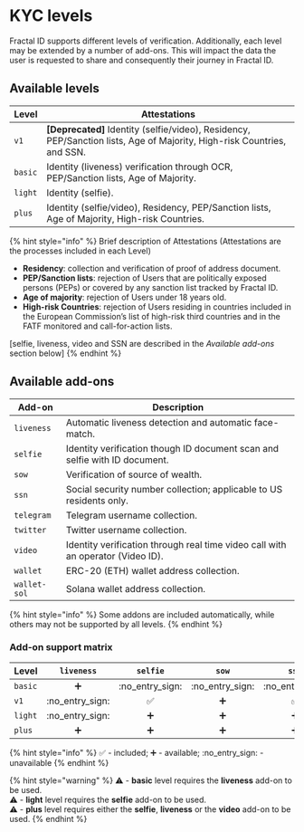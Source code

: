 # KYC levels

Fractal ID supports different levels of verification. Additionally, each level may be extended by a number of add-ons. This will impact the data the user is requested to share and consequently their journey in Fractal ID.

## Available levels

| Level   | Attestations                                                                                                             |
| ------- | ------------------------------------------------------------------------------------------------------------------------ |
| `v1`    | **\[Deprecated]** Identity (selfie/video), Residency, PEP/Sanction lists, Age of Majority, High-risk Countries, and SSN. |
| `basic` | Identity (liveness) verification through OCR, PEP/Sanction lists, Age of Majority.                                       |
| `light` | Identity (selfie).                                                                                                       |
| `plus`  | Identity (selfie/video), Residency, PEP/Sanction lists, Age of Majority, High-risk Countries.                            |

{% hint style="info" %}
Brief description of Attestations (Attestations are the processes included in each Level)

* **Residency**: collection and verification of proof of address document.
* **PEP/Sanction lists**: rejection of Users that are politically exposed persons (PEPs) or covered by any sanction list tracked by Fractal ID.
* **Age of majority**: rejection of Users under 18 years old.
* **High-risk Countries**: rejection of Users residing in countries included in the European Commission’s list of high-risk third countries and in the FATF monitored and call-for-action lists.

\[selfie, liveness, video and SSN are described in the _Available add-ons_ section below]
{% endhint %}

## Available add-ons

| Add-on       | Description                                                                     |
| ------------ | ------------------------------------------------------------------------------- |
| `liveness`   | Automatic liveness detection and automatic face-match.                          |
| `selfie`     | Identity verification though ID document scan and selfie with ID document.      |
| `sow`        | Verification of source of wealth.                                               |
| `ssn`        | Social security number collection; applicable to US residents only.             |
| `telegram`   | Telegram username collection.                                                   |
| `twitter`    | Twitter username collection.                                                    |
| `video`      | Identity verification through real time video call with an operator (Video ID). |
| `wallet`     | ERC-20 (ETH) wallet address collection.                                         |
| `wallet-sol` | Solana wallet address collection.                                               |



{% hint style="info" %}
Some addons are included automatically, while others may not be supported by all levels.
{% endhint %}

### Add-on support matrix

| Level   |     `liveness`    |      `selfie`     |       `sow`       |       `ssn`       |     `telegram`    |     `twitter`     |       `video`      |      `wallet`     |    `wallet-sol`   |
| ------- | :---------------: | :---------------: | :---------------: | :---------------: | :---------------: | :---------------: | :----------------: | :---------------: | :---------------: |
| `basic` |         ➕         | :no\_entry\_sign: | :no\_entry\_sign: | :no\_entry\_sign: | :no\_entry\_sign: | :no\_entry\_sign: |  :no\_entry\_sign: | :no\_entry\_sign: | :no\_entry\_sign: |
| `v1`    | :no\_entry\_sign: |         ✅         |         ➕         |         ✅         | :no\_entry\_sign: | :no\_entry\_sign: |          ➕         |         ➕         | :no\_entry\_sign: |
| `light` | :no\_entry\_sign: |         ➕         |         ➕         |         ➕         | :no\_entry\_sign: | :no\_entry\_sign: | :no\_entry\_sign:  |         ➕         | :no\_entry\_sign: |
| `plus`  |         ➕         |         ➕         |         ➕         |         ➕         |         ➕         |         ➕         |         ➕          |         ➕         |         ➕         |

{% hint style="info" %}
✅ - included; ➕ - available; :no\_entry\_sign: - unavailable
{% endhint %}

{% hint style="warning" %}
⚠️ - **basic** level requires the **liveness** add-on to be used.\
⚠️ - **light** level requires the **selfie** add-on to be used.\
⚠️ - **plus** level requires either the **selfie**, **liveness** or the **video** add-on to be used.
{% endhint %}

